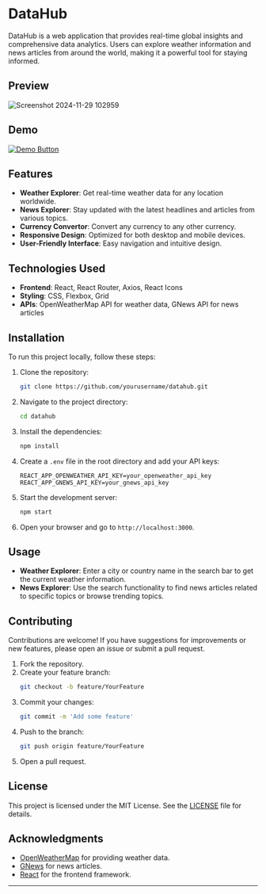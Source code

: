 # DataHub

DataHub is a web application that provides real-time global insights and comprehensive data analytics. Users can explore weather information and news articles from around the world, making it a powerful tool for staying informed.

## Preview
![Screenshot 2024-11-29 102959](https://github.com/user-attachments/assets/3ec12c1d-05b8-43df-b3da-68d1117631ec)

## Demo
<p> <a href="https://www.linkedin.com/posts/akash-de-alwis-976a82284_react-javascript-webdevelopment-activity-7264615782909714432-QPFv?utm_source=combined_share_message&utm_medium=member_desktop_web" target="_blank"> <img src="https://img.shields.io/badge/View%20Demo-Click%20Here-blue?style=for-the-badge&logo=linkedin" alt="Demo Button"> </a> </p>

## Features

- **Weather Explorer**: Get real-time weather data for any location worldwide.
- **News Explorer**: Stay updated with the latest headlines and articles from various topics.
- **Currency Convertor**: Convert any currency to any other currency.
- **Responsive Design**: Optimized for both desktop and mobile devices.
- **User-Friendly Interface**: Easy navigation and intuitive design.

## Technologies Used

- **Frontend**: React, React Router, Axios, React Icons
- **Styling**: CSS, Flexbox, Grid
- **APIs**: OpenWeatherMap API for weather data, GNews API for news articles

## Installation

To run this project locally, follow these steps:

1. Clone the repository:
   ```bash
   git clone https://github.com/yourusername/datahub.git
   ```

2. Navigate to the project directory:
   ```bash
   cd datahub
   ```

3. Install the dependencies:
   ```bash
   npm install
   ```

4. Create a `.env` file in the root directory and add your API keys:
   ```plaintext
   REACT_APP_OPENWEATHER_API_KEY=your_openweather_api_key
   REACT_APP_GNEWS_API_KEY=your_gnews_api_key
   ```

5. Start the development server:
   ```bash
   npm start
   ```

6. Open your browser and go to `http://localhost:3000`.

## Usage

- **Weather Explorer**: Enter a city or country name in the search bar to get the current weather information.
- **News Explorer**: Use the search functionality to find news articles related to specific topics or browse trending topics.

## Contributing

Contributions are welcome! If you have suggestions for improvements or new features, please open an issue or submit a pull request.

1. Fork the repository.
2. Create your feature branch:
   ```bash
   git checkout -b feature/YourFeature
   ```
3. Commit your changes:
   ```bash
   git commit -m 'Add some feature'
   ```
4. Push to the branch:
   ```bash
   git push origin feature/YourFeature
   ```
5. Open a pull request.

## License

This project is licensed under the MIT License. See the [LICENSE](LICENSE) file for details.

## Acknowledgments

- [OpenWeatherMap](https://openweathermap.org/) for providing weather data.
- [GNews](https://gnews.io/) for news articles.
- [React](https://reactjs.org/) for the frontend framework.

---

